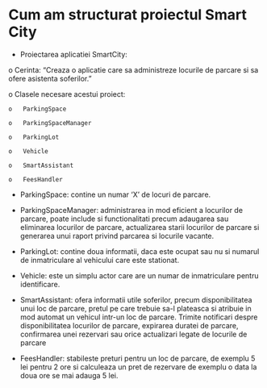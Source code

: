 # Cum am structurat proiectul Smart City

* Proiectarea aplicatiei SmartCity:

o	Cerinta: “Creaza o aplicatie care sa administreze locurile de parcare si sa ofere asistenta soferilor.”

o	Clasele necesare acestui proiect:

    o	ParkingSpace

    o	ParkingSpaceManager

    o	ParkingLot

    o	Vehicle

    o	SmartAssistant

    o	FeesHandler

* ParkingSpace: contine un numar ‘X’ de locuri de parcare.

* ParkingSpaceManager: administrarea in mod eficient a locurilor de parcare, poate include si functionalitati precum adaugarea sau eliminarea locurilor de parcare, actualizarea starii locurilor de parcare si generarea unui raport privind parcarea si locurile vacante.

* ParkingLot: contine doua informatii, daca este ocupat sau nu si numarul de inmatriculare al vehicului care este stationat.

* Vehicle: este un simplu actor care are un numar de inmatriculare pentru identificare.

* SmartAssistant: ofera informatii utile soferilor, precum disponibilitatea unui loc de parcare, pretul pe care trebuie sa-l plateasca si atribuie in mod automat un vehicul intr-un loc de parcare. Trimite notificari despre disponibilitatea locurilor de parcare, expirarea duratei de parcare, confirmarea unei rezervari sau orice actualizari legate de locurile de parcare

* FeesHandler: stabileste preturi pentru un loc de parcare, de exemplu 5 lei pentru 2 ore si calculeaza un pret de rezervare de exemplu o data la doua ore se mai adauga 5 lei.
